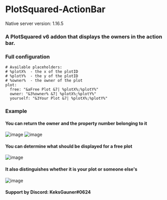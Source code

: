 # PlotSquared-ActionBar

Native server version: 1.16.5

### A PlotSquared v6 addon that displays the owners in the action bar.
### Full configuration
```
# Available placeholders:
# %plotX%  - the x of the plotID
# %plotY%  - the y of the plotID
# %owner%  - the owner of the plot
plot:
  free: "&aFree Plot &7| %plotX%;%plotY%"
  owner: "&3%owner% &7| %plotX%;%plotY%"
  yourself: "&3Your Plot &7| %plotX%;%plotY%"
```

### Example
#### You can return the owner and the property number belonging to it
![image](https://cloud.rakutt.eu/s/XCmskxdw4SCqBPo/preview)
![image](https://cloud.rakutt.eu/s/GZHpSdesBPWCW8s/preview)
#### You can determine what should be displayed for a free plot
![image](https://cloud.rakutt.eu/s/YEH57828iGbiT5o/preview)
#### It also distinguishes whether it is your plot or someone else's
![image](https://cloud.rakutt.eu/s/WYcKHNXw7G3ZKQ7/preview)

#### Support by Discord: KeksGauner#0624
